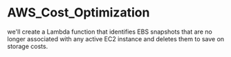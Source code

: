 # AWS_Cost_Optimization
we'll create a Lambda function that identifies EBS snapshots that are no longer associated with any active EC2 instance and deletes them to save on storage costs.
